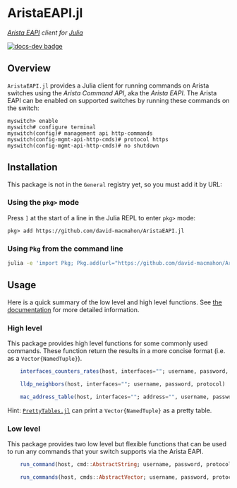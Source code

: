 # AristaEAPI.jl

*[Arista EAPI][] client for [Julia][]*

[Arista EAPI]: https://www.arista.com/assets/data/pdf/Whitepapers/Arista_eAPI_FINAL.pdf
[Julia]: https://julialang.org/

[![docs-dev badge](https://img.shields.io/badge/docs-dev-blue.svg)](https://david-macmahon.github.io/AristaEAPI.jl/dev)

## Overview

`AristaEAPI.jl` provides a Julia client for running commands on Arista switches
using the *Arista Command API*, aka the *Arista EAPI*.  The Arista EAPI can be
enabled on supported switches by running these commands on the switch:

```plaintext
myswitch> enable
myswitch# configure terminal
myswitch(config)# management api http-commands
myswitch(config-mgmt-api-http-cmds)# protocol https
myswitch(config-mgmt-api-http-cmds)# no shutdown
```

## Installation

This package is not in the `General` registry yet, so you must add it by URL:

### Using the `pkg>` mode

Press `]` at the start of a line in the Julia REPL to enter `pkg>` mode:

```julia-repl
pkg> add https://github.com/david-macmahon/AristaEAPI.jl
```

### Using `Pkg` from the command line

```bash
julia -e 'import Pkg; Pkg.add(url="https://github.com/david-macmahon/AristaEAPI.jl")'
```

## Usage

Here is a quick summary of the low level and high level functions.  See
[the documentation][] for more detailed information.

[the documentation]: https://david-macmahon.github.io/AristaEAPI.jl/dev

### High level

This package provides high level functions for some commonly used commands.
These function return the results in a more concise format (i.e. as a
`Vector{NamedTuple}`).

```julia
    interfaces_counters_rates(host, interfaces=""; username, password, protocol)
```

```julia
    lldp_neighbors(host, interfaces=""; username, password, protocol)
```

```julia
    mac_address_table(host, interfaces=""; address="", username, password, protocol)
```

Hint: [`PrettyTables.jl`] can print a `Vector{NamedTuple}` as a pretty table.

[`PrettyTables.jl`]: https://ronisbr.github.io/PrettyTables.jl/stable/

### Low level

This package provides two low level but flexible functions that can be used to
run any commands that your switch supports via the Arista EAPI.

```julia
    run_command(host, cmd::AbstractString; username, password, protocol)
```

```julia
    run_commands(host, cmds::AbstractVector; username, password, protocol)
```
